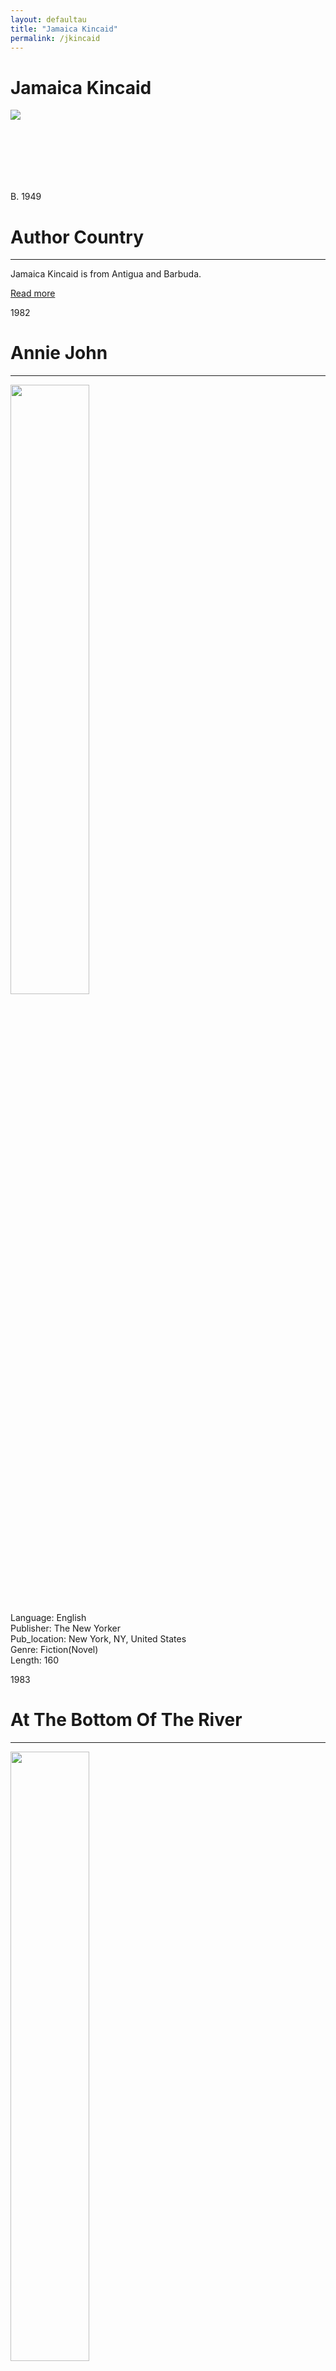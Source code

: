 ```yaml
---
layout: defaultau
title: "Jamaica Kincaid"
permalink: /jkincaid
---
```

<!-- partial:index.partial.html -->
<div class="content">
    <h1>Jamaica Kincaid</h1>
    <div class="quote">
        <div><img src="https://www.lyceumagency.com/wp-content/uploads/2020/10/Jamaica-Kincaid.jpg" class="logo"></div>
    </div>
    <div class="timeline">
        <div style="padding-bottom:100px;"></div>
        <div class="block">
            <div class="date right"><p class="right"> B. 1949 </p></div>
            <div class="dot"></div>
            <div class="left first">
                <h1>Author Country</h1><hr>
            <p>Jamaica Kincaid is from Antigua and Barbuda.</p>
                <a href="https://en.wikipedia.org/wiki/Jamaica_Kincaid" target="_blank">Read more</a>
            </div>
        </div>
        <div class="block">
            <div class="date left"><p class="left">1982</p></div>
            <div class="dot"></div>
            <div class="right">
                <h1>Annie John</h1><hr>
                <p><img src="https://www.lyceumagency.com/wp-content/uploads/2020/10/Jamaica-Kincaid.jpg"   height="50%" width = "50%"></p>
                <p>
                Language: English <br/>
                Publisher: The New Yorker <br/>
                Pub_location: New York, NY, United States <br/>
                Genre: Fiction(Novel)<br/>
                Length: 160 <br/>                </p>
            </div>
        </div>
        <div class="block">
            <div class="date right"><p class="right">1983</p></div>
            <div class="dot"></div>
            <div class="left">
                <h1>At The Bottom Of The River</h1><hr>
                <p><img src="https://upload.wikimedia.org/wikipedia/en/6/6e/Jamaica_Kincaid_-_At_the_Bottom_of_the_River.jpeg" height="50%" width = "50%"></p>
                <p>
                Language: English <br/>
                Publisher: Farrar, Straus and Giroux <br/>
                Pub_location: New York, NY, United States <br/>
                Genre: Fiction(Novel)<br/>
                Length: 96 <br/>                </p>
            </div>
        </div>
        <div class="block">
            <div class="date left"><p class="left hide">1984</p></div>
            <div class="dot"></div>
            <div class="right hide">
                <h1>At The Bottom Of The Garden</h1><hr>
                <p><img src="https://images-na.ssl-images-amazon.com/images/I/41+txiVJiXL._SY344_BO1,204,203,200_.jpg" height="50%" width = "50%"></p>
                <p>
                Language: English <br/>
                Publisher: Pan Books <br/>
                Pub_location: London, England <br/>
                Genre: Fiction(Novel)<br/>
                Length: 96 <br/>                  </p>
            </div>
        </div>
        <div class="block">
            <div class="date right"><p class="right hide">1984</p></div>
            <div class="dot"></div>
            <div class="left hide">
                <h1>Annie John</h1><hr>
                <p><img src="https://www.lyceumagency.com/wp-content/uploads/2020/10/Jamaica-Kincaid.jpg" height="50%" width = "50%" ></p>
                <p>
                Language: English <br/>
                Publisher: Farrar, Straus and Giroux <br/>
                Pub_location: New York, NY, United States <br/>           
                Genre: Fiction (Novel) <br/>
                Length: 160 <br/>    </p>
            </div>
        </div>
        <div class="block">
            <div class="date left"><p class="left hide">1985</p></div>
            <div class="dot"></div>
            <div class="right hide">
                <h1>At The Bottom Of The River</h1><hr>
                <p><img src="https://upload.wikimedia.org/wikipedia/en/9/90/JamacaKincaid_AnnieJohn.jpg" height="50%" width = "50%"></p>
                <p>
                Language: English <br/>
                Publisher: Noonday Press <br/>
                Pub_location: New York, NY, United States <br/>           
                Genre: Fiction (Novel) <br/>
                Length: 160 <br/>
                </p>
            </div>
        </div>
        <div class="block">
            <div class="date right"><p class="right hide">1985</p></div>
            <div class="dot"></div>
            <div class="left hide">
                <h1>På Flodens Botten</h1><hr>
                <p><img src="https://www.lyceumagency.com/wp-content/uploads/2020/10/Jamaica-Kincaid.jpg" height="50%" width = "50%"></p>
                <p>
                Language: Swedish <br/>
                Publisher: Stenströms <br/>
                Pub_location: Stockholm, Sweden <br/>           
                Genre: Fiction (Novel) <br/>
                Translated: y <br/>
                Length: 114 <br/>                 </p>
            </div>
        </div>
        <div class="block">
            <div class="date left"><p class="left hide">1986</p></div>
            <div class="dot"></div>
            <div class="right hide">
                <h1>Op De Bodem Van De Rivier</h1><hr>
                <p><img src="https://www.deslegte.com/images/cached/resample/jpg/data/uploads/283/450/cms_visual_1207688.jpg_1564230750000_283x450.jpg" height="50%" width = "50%"></p>
                <p>
                Language: Dutch <br/>
                Publisher: Agathon Press <br/>
                Pub_location: Houten, Netherlands <br/>           
                Genre: Fiction (Novel) <br/>
                Translated: y <br/>
                Length: 77 <br/>                 </p>
            </div>
        </div>
        <div class="block">
            <div class="date right"><p class="right hide">1985</p></div>
            <div class="dot"></div>
            <div class="left hide">
                <h1>På Flodens Botten</h1><hr>
                <p><img src="https://www.lyceumagency.com/wp-content/uploads/2020/10/Jamaica-Kincaid.jpg" height="50%" width = "50%"></p>
                <p>
                Language: Swedish <br/>
                Publisher: Stenströms <br/>
                Pub_location: Stockholm, Sweden <br/>           
                Genre: Fiction (Novel) <br/>
                Translated: y <br/>
                Length: 114 <br/>                 </p>
            </div>
        </div>
        <div class="block">
            <div class="date left"><p class="left hide">1986</p></div>
            <div class="dot"></div>
            <div class="right hide">
                <h1>Annie John</h1><hr>
                <p><img src="https://books.google.dm/books/content?id=7T4H0mob-NgC&printsec=frontcover&img=1&zoom=1&imgtk=AFLRE722r2H2wpiTHNW4tVDoJ6yhtUFpLFaSHHBe850zDlr8Hswu50wB421RoiCU5_CoAAMGwABvBvB0KamvedIoPOPXmtAO6GPfe2IaoJX31zOAbbs4lj7zpdcBasYeWcL9F03lUMlI" height="50%" width = "50%"></p>
                <p>
                Language: English <br/>
                Publisher: New American Library <br/>
                Pub_location: New York, NY, United States <br/>           
                Genre: Fiction (Novel) <br/>
                Length: 160 <br/>                 </p>
            </div>
        </div>
        <div class="block">
            <div class="date right"><p class="right hide">1986</p></div>
            <div class="dot"></div>
            <div class="left hide">
                <h1>Annie, Gwen, Lilly, Pam And Tulip</h1><hr>
                <p><img src="https://images-na.ssl-images-amazon.com/images/I/51pffZirHjL._SX362_BO1,204,203,200_.jpg"></p>
                <p>
                Language: English <br/>
                Publisher: Alfred A. Knopf in association with Whitney Museum of American Art <br/>
                Pub_location: New York, NY, United States <br/>           
                Genre: Fiction (Novel) <br/>
                Length: 16 <br/>                 </p>
            </div>
        </div>
        <div class="block">
            <div class="date left"><p class="left hide">1986</p></div>
            <div class="dot"></div>
            <div class="right hide">
                <h1>Katoava Paratiisi</h1><hr>
                <p><img src="https://www.finlandiakirja.fi/media/catalog/product/cache/28ebde07709ed2fb49a9cbca4a68e9b1/u/p/upgt6x_1047340_0.jpg" height="50%" width = "50%"></p>
                <p>
                Language: Finnish <br/>
                Publisher: Kirjayhtymä <br/>
                Pub_location: Hki, Finland <br/>           
                Genre: Fiction (Novel) <br/>
                Translated: y <br/>
                Length: 133 <br/>                 </p>
            </div>
        </div>
        <div class="block">
            <div class="date right"><p class="right hide">1987</p></div>
            <div class="dot"></div>
            <div class="left hide">
                <h1>Anna Delle Antille</h1><hr>
                <p><img src="https://images-na.ssl-images-amazon.com/images/I/51D-fvZd7EL._SX319_BO1,204,203,200_.jpg"></p>
                <p>
                Language: Italian <br/>
                Publisher: De Agostini S.p.A. <br/>
                Pub_location: Stuttgart, Germany <br/>       Pub_location: Novara, Italy <br/>           
                Genre: Fiction (Novel) <br/>
                Translated: y <br/>
                Length: 164 <br/>                 </p>
            </div>
        </div>
        <div class="block">
            <div class="date left"><p class="left hide">1988</p></div>
            <div class="dot"></div>
            <div class="right hide">
                <h1>A Small Place</h1><hr>
                <p><img src="https://pictures.abebooks.com/inventory/md/md22630850386.jpg" height="50%" width = "50%"></p>
                <p>
                Language: English <br/>
                Publisher: Farrar, Straus and Giroux <br/>
                Pub_location: New York, NY, United States <br/>           
                Genre: Biography <br/>
                Length: 81 <br/>                 </p>
            </div>
        </div>
        <div class="block">
            <div class="date right"><p class="right hide">1988</p></div>
            <div class="dot"></div>
            <div class="left hide">
                <h1>Anna Delle Antille</h1><hr>
                <p><img src="https://www.lyceumagency.com/wp-content/uploads/2020/10/Jamaica-Kincaid.jpg" height="50%" width="50%"></p>
                <p>
                Language: Swedish <br/>
                Publisher: De Agostini S.p.A. <br/>
                Pub_location: Stuttgart, Germany <br/>       Pub_location: Novara, Italy <br/>           
                Genre: Fiction (Novel) <br/>
                Translated: y <br/>
                Length: 164 <br/>                 </p>
            </div>
        </div>
        <div class="block">
            <div class="date left"><p class="left hide">1989</p></div>
            <div class="dot"></div>
            <div class="right hide">
                <h1>A Small Place</h1><hr>
                <p><img src="https://pictures.abebooks.com/inventory/md/md22630850386.jpg" height="50%" width = "50%"></p>
                <p>
                Language: English <br/>
                Publisher: Penguin Books <br/>
                Pub_location: New York, NY, United States <br/>           
                Genre: Biography <br/>
                Length: 81 <br/>                 </p>
            </div>
        </div>
        <div class="block">
            <div class="date right"><p class="right hide">1988</p></div>
            <div class="dot"></div>
            <div class="left hide">
                <h1>Annie, Gwen, Lilly, Pam And Tulip</h1><hr>
                <p><img src="https://www.lyceumagency.com/wp-content/uploads/2020/10/Jamaica-Kincaid.jpg" height="50%" width = "50%"></p>
                <p>
                Language: English <br/>
                Publisher: Parkett Verlag AG <br/>
                Pub_location: Zürich, Switzerland <br/>       Pub_location: Novara, Italy <br/>           
                Genre: Fiction (Novel) <br/>
                Length: 26 <br/>                 </p>
            </div>
        </div>
        <div class="block">
            <div class="date left"><p class="left hide">1989</p></div>
            <div class="dot"></div>
            <div class="right hide">
                <h1>Am Grunde Des Flusses: Erzählungen</h1><hr>
                <p><img src="https://images-na.ssl-images-amazon.com/images/I/51aJLYhzZOL._SX291_BO1,204,203,200_.jpg" height="50%" width = "50%"></p>
                <p>
                Language: German <br/>
                Publisher: Fischer Taschenbuch <br/>
                Pub_location: Frankfurt, Germany <br/>           
                Genre: Fiction (Novel) <br/>
                Translated: y <br/>
                Length: 94 <br/>                 </p>
            </div>
        </div>
         <div class="block">
            <div class="date right"><p class="right hide">1990</p></div>
            <div class="dot"></div>
            <div class="left hide">
                <h1>Negen Bij Twaalf</h1><hr>
                <p><img src="https://www.lyceumagency.com/wp-content/uploads/2020/10/Jamaica-Kincaid.jpg" height="50%" width = "50%"></p>
                <p>
                Language: Dutch <br/>
                Publisher: Agathon Press <br/>
                Pub_location: Houten, Netherlands <br/>       Pub_location: Novara, Italy <br/>           
                Genre: Fiction (Novel) <br/>
                Translated: y <br/>
                Length: 72 <br/>                 </p>
            </div>
        </div>
        <div class="block">
            <div class="date left"><p class="left hide">1990</p></div>
            <div class="dot"></div>
            <div class="right hide">
                <h1>Lucy</h1><hr>
                <p><img src="https://upload.wikimedia.org/wikipedia/en/c/ce/Lucy_by_Jamaica_Kincaid.png" height="50%" width = "50%"></p>
                <p>
                Language: English <br/>
                Publisher: Plume <br/>
                Pub_location: New York, NY, United States <br/>           
                Genre: Fiction (Novel) <br/>
                Length: 163 <br/>                 </p>
            </div>
        </div>  
    <div class="block">
            <div class="date right"><p class="right hide">1990</p></div>
            <div class="dot"></div>
            <div class="left hide">
                <h1>Nur Eine Kleine Insel</h1><hr>
                <p><img src="https://images-eu.ssl-images-amazon.com/images/I/41BTCGjSapL._SY264_BO1,204,203,200_QL40_ML2_.jpg" height="50%" width = "50%"></p>
                <p>
                Language: German <br/>
                Publisher: Deutsche Verlags-Anstalt <br/>
                Pub_location: Stuttgart, Germany <br/>                
                Genre: Fiction (Novel) <br/>
                Translated: y <br/>
                Length: 77 <br/>                 </p>
            </div>
        </div>
        <div class="block">
            <div class="date left"><p class="left hide">1990</p></div>
            <div class="dot"></div>
            <div class="right hide">
                <h1>At Last : In The Night: Two Short Stories</h1><hr>
                <p><img src="https://www.lyceumagency.com/wp-content/uploads/2020/10/Jamaica-Kincaid.jpg" height="50%" width = "50%"></p>
                <p>
                Language: English <br/>
                Publisher: Milkweed Press <br/>
                Pub_location: Northampton, MA United States <br/>           
                Genre: Fiction (Novel) <br/>
                Length: 14 <br/>                 </p>
            </div>
        </div>  
    <div class="block">
            <div class="date right"><p class="right hide">1991</p></div>
            <div class="dot"></div>
            <div class="left hide">
                <h1>Lucy</h1><hr>
                <p><img src="https://books.google.dm/books/content?id=1WSmQgAACAAJ&printsec=frontcover&img=1&zoom=1&imgtk=AFLRE72t4XIe5kv0RhZeN2vSI5v1mcWS55HQ8acgtd2RIk-5L4w8sYS--XwVi5g4v_IWs6XMBJ3AW8uofyCW7qF5Aquz--hdUeVUEZOQ-AdbDnMHcPrgCWA2XfdIPUJ5J7at8kns0VhB" height="50%" width = "50%"></p>
                <p>
                Language: German <br/>
                Publisher: Wolfgang Krüger Verlag <br/>
                Pub_location: Frankfurt, Germany <br/>                
                Genre: Fiction (Novel) <br/>
                Translated: y <br/>
                Length: 163 <br/>                 </p>
            </div>
        </div>
        <div class="block">
            <div class="date left"><p class="left hide">1992</p></div>
            <div class="dot"></div>
            <div class="right hide">
                <h1>Annie John</h1><hr>
                <p><img src="https://www.lyceumagency.com/wp-content/uploads/2020/10/Jamaica-Kincaid.jpg" height="50%" width = "50%"></p>
                <p>
                Language: German <br/>
                Publisher: Farrar, Straus and Giroux <br/>
                Pub_location: München, Germany <br/>           
                Genre: Fiction (Novel) <br/>
                Translated: y <br/>
                Length: 159 <br/>                 </p>
            </div>
        </div>  
    <div class="block">
            <div class="date right"><p class="right hide">1996</p></div>
            <div class="dot"></div>
            <div class="left hide">
                <h1>The Autobiography Of My Mother</h1><hr>
                <p><img src="https://books.google.dm/books/content?id=I2d3_jRIgJUC&printsec=frontcover&img=1&zoom=1&imgtk=AFLRE72iFbi2VljFSYfgovA_rLhZ_o-rjvAG0rYDwbkvvtRBf_t6cYcnplFqDq0Cb8EyWO9YlUi0Uk4Ic5UQVtVKakhPCStr1R3KvvW3AU9dDj166AsxOJqyIUf1vXGiZmEyGK39aiOt" height="50%" width = "50%"></p>
                <p>
                Language: English <br/>
                Publisher:Farrar, Straus and Giroux <br/>
                Pub_location: New York, NY, United States <br/>                
                Genre: Fiction (Novel) <br/>
                Length: 228 <br/>                 </p>
            </div>
        </div>
        <div class="block">
            <div class="date left"><p class="left hide">1997</p></div>
            <div class="dot"></div>
            <div class="right hide">
                <h1>Annie John</h1><hr>
                <p><img src="https://images-na.ssl-images-amazon.com/images/I/417vqRAjCCL._SX321_BO1,204,203,200_.jpg"></p>
                <p>
                Language: English <br/>
                Publisher: Farrar, Straus and Giroux <br/>
                Pub_location: New York, NY, United States <br/>           
                Genre: Fiction (Novel) <br/>
                Length: 160 <br/>                 </p>
            </div>
        </div>  
    <div class="block">
            <div class="date right"><p class="right hide">1997</p></div>
            <div class="dot"></div>
            <div class="left hide">
                <h1>My Brother</h1><hr>
                <p><img src="https://images-na.ssl-images-amazon.com/images/I/61d9zPqB0iL.jpg" height="50%" width = "50%"></p>
                <p>
                Language: English <br/>
                Publisher:Farrar, Straus and Giroux <br/>
                Pub_location: New York, NY, United States <br/>                
                Genre: Fiction (Novel) <br/>
                Length: 197 <br/>                 </p>
            </div>
        </div>
        <div class="block">
            <div class="date left"><p class="left hide">1997</p></div>
            <div class="dot"></div>
            <div class="right hide">
                <h1>Annie John</h1><hr>
                <p><img src="https://images-na.ssl-images-amazon.com/images/I/417GMUmtBgL._SY291_BO1,204,203,200_QL40_FMwebp_.jpg"></p>
                <p>
                Language: English <br/>
                Publisher: Farrar, Straus and Giroux <br/>
                Pub_location: New York, NY, United States <br/>           
                Genre: Fiction (Novel) <br/>
                Length: 162 <br/>                 </p>
            </div>
        </div>     
     <div class="block">
            <div class="date right"><p class="right hide">1997</p></div>
            <div class="dot"></div>
            <div class="left hide">
                <h1>In History</h1><hr>
                <p><img src="https://www.lyceumagency.com/wp-content/uploads/2020/10/Jamaica-Kincaid.jpg" height="50%" width = "50%"></p>
                <p>
                Language: English <br/>
                Publisher: The Johns Hopkins University Press <br/>
                Pub_location: Baltimore, MD, United States <br/>                
                Genre: Essay <br/>
                Length: 7 <br/>                 </p>
            </div>
        </div>
        <div class="block">
            <div class="date left"><p class="left hide">1998</p></div>
            <div class="dot"></div>
            <div class="right hide">
                <h1>My Brother </h1><hr>
                <p><img src="https://images-na.ssl-images-amazon.com/images/I/41GQ0WSQE3L._SX295_BO1,204,203,200_.jpg"></p>
                <p>
                Language: English <br/>
                Publisher: Farrar, Straus and Giroux <br/>
                Pub_location: New York, NY, United States <br/>           
                Genre: Fiction (Novel) <br/>
                Length: 208 <br/>                 </p>
            </div>
        </div>    
      <div class="block">
            <div class="date right"><p class="right hide">1998</p></div>
            <div class="dot"></div>
            <div class="left hide">
                <h1>Annie, Gwen, Lilly, Pam And Tulip</h1><hr>
                <p><img src="https://www.lyceumagency.com/wp-content/uploads/2020/10/Jamaica-Kincaid.jpg" height="50%" width = "50%"></p>
                <p>
                Language: English <br/>
                Publisher: Parkett Verlag AG  <br/>
                Pub_location: Zürich, Switzerland <br/>                
                Genre: Fiction (Novel) <br/>
                Length: 26 <br/>                 </p>
            </div>
        </div>
        <div class="block">
            <div class="date left"><p class="left hide">1998</p></div>
            <div class="dot"></div>
            <div class="right hide">
                <h1>My Favorite Plant: Writers and Gardeners On The Plants They Love </h1><hr>
                <p><img src="https://images-na.ssl-images-amazon.com/images/I/517A17yd-wL._SY291_BO1,204,203,200_QL40_FMwebp_.jpg"></p>
                <p>
                Language: English <br/>
                Publisher: Farrar, Straus and Giroux <br/>
                Pub_location: New York, NY, United States <br/>           
                Genre: Biography <br/>
                Length: 329 <br/>                 </p>
            </div>
        </div>        
      <div class="block">
            <div class="date right"><p class="right hide">1999</p></div>
            <div class="dot"></div>
            <div class="left hide">
                <h1>My Garden Book</h1><hr>
                <p><img src="https://images-na.ssl-images-amazon.com/images/I/41w7qVBzZUL._SY291_BO1,204,203,200_QL40_FMwebp_.jpg" height="50%" width = "50%"></p>
                <p>
                Language: English <br/>
                Publisher: Farrar, Straus and Giroux <br/>
                Pub_location: New York, NY, United States <br/>
                Genre: Biography <br/>
                Length: 229 <br/>                 </p>
            </div>
        </div>
        <div class="block">
            <div class="date left"><p class="left hide">2000</p></div>
            <div class="dot"></div>
            <div class="right hide">
                <h1>A Small Place </h1><hr>
                <p><img src="https://images-na.ssl-images-amazon.com/images/I/41B7muxK9TL._SX305_BO1,204,203,200_.jpg"></p>
                <p>
                Language: English <br/>
                Publisher: Farrar, Straus and Giroux <br/>
                Pub_location: New York, NY, United States <br/>           
                Genre: Biography <br/>
                Length: 81 <br/>                 </p>
            </div>
        </div>        
      <div class="block">
            <div class="date right"><p class="right hide">2000</p></div>
            <div class="dot"></div>
            <div class="left hide">
                <h1>At the Bottom Of The River</h1><hr>
                <p><img src="https://mpd-biblio-covers.imgix.net/9780374527341.jpg?" height="50%" width = "50%"></p>
                <p>
                Language: English <br/>
                Publisher: Farrar, Straus and Giroux <br/>
                Pub_location: New York, NY, United States <br/>
                Genre: Fiction (Novel) <br/>
                Length: 100 <br/>                 </p>
            </div>
        </div>
        <div class="block">
            <div class="date left"><p class="left hide">2000</p></div>
            <div class="dot"></div>
            <div class="right hide">
                <h1>Mon Frère</h1><hr>
                <p><img src="https://images-na.ssl-images-amazon.com/images/I/41B7muxK9TL._SX305_BO1,204,203,200_.jpg"></p>
                <p>
                Language: French <br/>
                Publisher: Éditions de l'Olivier <br/>
                Pub_location: Paris, France <br/>    
                Translated: y <br/>       
                Genre: Fiction (Novel) <br/>
                Translation: y <br/>
                Length: 192 <br/>                 </p>
            </div>
        </div>   
      <div class="block">
            <div class="date right"><p class="right hide">2001</p></div>
            <div class="dot"></div>
            <div class="left hide">
                <h1>Au Fond De La Rivière</h1><hr>
                <p><img src="https://images-na.ssl-images-amazon.com/images/I/41X0P3uYfeL._SY291_BO1,204,203,200_QL40_FMwebp_.jpg" height="50%" width = "50%"></p>
                <p>
                Language: French <br/>
                Publisher: FÉditions de l'Olivier <br/>
                Pub_location: Paris, France <br/>
                Genre: Fiction (Novel) <br/>
                Translation: y <br/>
                Length: 150 <br/>                 </p>
            </div>
        </div>
        <div class="block">
            <div class="date left"><p class="left hide">2000</p></div>
            <div class="dot"></div>
            <div class="right hide">
                <h1>Mon Frère</h1><hr>
                <p><img src="https://images-na.ssl-images-amazon.com/images/I/41zyz9brkcL._SX283_BO1,204,203,200_.jpg"></p>
                <p>
                Language: French <br/>
                Publisher: Seuil <br/>
                Pub_location: Paris, France <br/>    
                Translation : y <br/>       
                Genre: Fiction (Novel) <br/>
                Length: 192 <br/>                 </p>
            </div>
        </div>        
      <div class="block">
            <div class="date right"><p class="right hide">2001</p></div>
            <div class="dot"></div>
            <div class="left hide">
                <h1>Talk Stories</h1><hr>
                <p><img src="https://books.google.dm/books/content?id=9A4wAAAACAAJ&printsec=frontcover&img=1&zoom=1&imgtk=AFLRE70FaQ1USVDXDZ4lWJJSmmmYBiVkuwLH7IMcdxXBlk2utEjjcRclpHf4cWmT8xs28ukXBRnGpleCg2TSsyXOf5-ZVtQcQa9OH3FW2mawgOE-8EIaUTy92fzcMxq5Mu2tGscZgj1q" height="50%" width = "50%"></p>
                <p>
                Language: English <br/>
                Publisher: Farrar, Straus and Giroux <br/>
                Pub_location: New York, NY, United States <br/>
                Genre: Biography <br/>
                Length: 247 <br/>                 </p>
            </div>
        </div>
        <div class="block">
            <div class="date left"><p class="left hide">2002</p></div>
            <div class="dot"></div>
            <div class="right hide">
                <h1>Lucy</h1><hr>
                <p><img src="https://images-na.ssl-images-amazon.com/images/I/51GKurK15AL._SY291_BO1,204,203,200_QL40_FMwebp_.jpg"></p>
                <p>
                Language: English <br/>
                Publisher: Farrar, Straus and Giroux <br/>
                Pub_location: New York, NY, United States <br/>   
                Genre: Fiction (Novel) <br/>
                Length: 163 <br/>                 </p>
            </div>
        </div>   
       <div class="block">
            <div class="date right"><p class="right hide">2002</p></div>
            <div class="dot"></div>
            <div class="left hide">
                <h1>Talk Stories</h1><hr>
                <p><img src="https://images-na.ssl-images-amazon.com/images/I/41L257kllyL._SY291_BO1,204,203,200_QL40_FMwebp_.jpg" height="50%" width = "50%"></p>
                <p>
                Language: English <br/>
                Publisher: Farrar, Straus and Giroux <br/>
                Pub_location: New York, NY, United States <br/>
                Genre: Biography <br/>
                Length: 273 <br/>                 </p>
            </div>
        </div>
        <div class="block">
            <div class="date left"><p class="left hide">2003</p></div>
            <div class="dot"></div>
            <div class="right hide">
                <h1>Mr. Potter</h1><hr>
                <p><img src="https://images-na.ssl-images-amazon.com/images/I/51zBKIC8WNL._SY291_BO1,204,203,200_QL40_FMwebp_.jpg"></p>
                <p>
                Language: English <br/>
                Publisher: Farrar, Straus and Giroux <br/>
                Pub_location: New York, NY, United States <br/>   
                Genre: Fiction (Novel) <br/>
                Length: 213 <br/>                 </p>
            </div>
        </div>     
       <div class="block">
            <div class="date right"><p class="right hide">2005</p></div>
            <div class="dot"></div>
            <div class="left hide">
                <h1>Among Flowers: A Walk In The Himalaya</h1><hr>
                <p><img src="https://i.gr-assets.com/images/S/compressed.photo.goodreads.com/books/1320456942l/1274494.jpg" height="50%" width = "50%"></p>
                <p>
                Language: English <br/>
                Publisher:National Geographic<br/>
                Pub_location: Washington, DC, United States <br/>
                Genre: Nonfiction Book <br/>
                Length: 191 <br/>                 </p>
            </div>
        </div>
        <div class="block">
            <div class="date left"><p class="left hide">2007</p></div>
            <div class="dot"></div>
            <div class="right hide">
                <h1>Lucy</h1><hr>
                <p><img src="https://www.lyceumagency.com/wp-content/uploads/2020/10/Jamaica-Kincaid.jpg"  height="50%" width = "50%"></p>
                <p>
                Language: English <br/>
                Publisher: Farrar, Straus and Giroux <br/>
                Pub_location: New York, NY, United States <br/>   
                Genre: Fiction (Novel) <br/>
                Length: 163 <br/>                 </p>
            </div>
        </div>       
       <div class="block">
            <div class="date right"><p class="right hide">2013</p></div>
            <div class="dot"></div>
            <div class="left hide">
                <h1>Among Flowers: A Walk In The Himalaya</h1><hr>
                <p><img src="https://images-na.ssl-images-amazon.com/images/I/31jO62fC5QL._SX332_BO1,204,203,200_.jpg" height="50%" height="50%" width = "50%"></p>
                <p>
                 Language: English <br/>
                Publisher: Farrar, Straus and Giroux <br/>
                Pub_location: New York, NY, United States <br/>   
                Genre: Fiction (Novel) <br/>
                Length: 191 <br/>                        </p>
            </div>
        </div>
        <div class="block">
            <div class="date left"><p class="left hide">2014</p></div>
            <div class="dot"></div>
            <div class="right hide">
                <h1>Lucy</h1><hr>
                <p><img src="https://www.lyceumagency.com/wp-content/uploads/2020/10/Jamaica-Kincaid.jpg" height="50%" width="50%"></p>
                <p>
                Language: German <br/>
                Publisher: Unionsverlag <br/>
                Pub_location: Zürich, Switzerland <br/>   
                Genre: Fiction (Novel) <br/>
                Translation: y <br/>
                Length: 134 <br/>                 </p>
            </div>
        </div>       
        <div class="block">
            <div class="date right"><p class="right hide">2013</p></div>
            <div class="dot"></div>
            <div class="left hide">
                <h1>Among Flowers: A Walk In The Himalaya</h1><hr>
                <p><img src="https://images-na.ssl-images-amazon.com/images/I/31jO62fC5QL._SX332_BO1,204,203,200_.jpg" height="50%" height="50%" width = "50%"></p>
                <p>
                 Language: English <br/>
                Publisher: Farrar, Straus and Giroux <br/>
                Pub_location: New York, NY, United States <br/>   
                Genre: Fiction (Novel) <br/>
                Length: 191 <br/>                        </p>
            </div>
        </div>
        <div class="block">
            <div class="date left"><p class="left hide">2014</p></div>
            <div class="dot"></div>
            <div class="right hide">
                <h1>Lucy</h1><hr>
                <p><img src="https://www.lyceumagency.com/wp-content/uploads/2020/10/Jamaica-Kincaid.jpg" height="50%" width="50%"></p>
                <p>
                Language: German <br/>
                Publisher: Unionsverlag <br/>
                Pub_location: Zürich, Switzerland <br/>   
                Genre: Fiction (Novel) <br/>
                Translation: y <br/>
                Length: 134 <br/>                 </p>
            </div>
        </div>                                              <div class="block">
            <div class="date right"><p class="right hide">2016</p></div>
            <div class="dot"></div>
            <div class="left hide">
                <h1>Among Flowers: A Walk In The Himalaya</h1><hr>
                <p><img src="https://images-na.ssl-images-amazon.com/images/I/41F81U2fCWL._SX340_BO1,204,203,200_.jpg" height="50%" height="50%" width = "50%"></p>
                <p>
                 Language: French <br/>
                Publisher: Éditions de l'Olivier <br/>
                Pub_location: Paris, France <br/>   
                Genre: Fiction (Novel) <br/>
                Translation: y <br/>
                Length: 202 <br/>                        </p>
            </div>
        </div>
        <div class="block">
            <div class="date left"><p class="left hide">2016</p></div>
            <div class="dot"></div>
            <div class="right hide">
                <h1>Autobiographie De Ma Mère</h1><hr>
                <p><img src="https://kbimages1-a.akamaihd.net/c15595ed-285d-4bb9-9beb-4f33c50c7785/1200/1200/False/autobiographie-de-ma-mere-2.jpg" height="50%" width="50%"></p>
                <p>
                Language: French <br/>
                Publisher: Éditions de l'Olivier <br/>
                Pub_location: Parish, France <br/>   
                Genre: Fiction (Novel) <br/>
                Translation: y <br/>
                Length: 190 <br/>                 </p>
            </div>
        </div>          
         <div class="block">
            <div class="date right"><p class="right hide">2019</p></div>
            <div class="dot"></div>
            <div class="left hide">
                <h1>Party: A Mystery</h1><hr>
                <p><img src="https://images-na.ssl-images-amazon.com/images/I/51vUqcERAHL._SY373_BO1,204,203,200_.jpg" height="50%" height="50%" width = "50%"></p>
                <p>
                 Language: English <br/>
                Publisher: Black Sheep Press <br/>
                Pub_location: Brooklyn, NY, United States <br/>   
                Genre: Fiction (Novel) <br/>
                Length: 32 <br/>                        </p>
            </div>
        </div>
        <div class="block">
            <div class="date left"><p class="left hide">2020</p></div>
            <div class="dot"></div>
            <div class="right hide">
                <h1>In Fondo Al Fiume</h1><hr>
                <p><img src="https://m.media-amazon.com/images/I/41iX26aOzvL.jpg" height="50%" width="50%"></p>
                <p>
                Language: Italian <br/>
                Publisher: Adelphi Edizioni <br/>
                Pub_location: Milan, Italy <br/>   
                Genre: Fiction (Novel) <br/>
                Translation: y <br/>
                Length: 61 <br/>                 </p>
            </div>
        </div>      
        <div class="block">
            <div class="date right"><p class="right hide">2020</p></div>
            <div class="dot"></div>
            <div class="left hide">
                <h1>Lucy</h1><hr>
                <p><img src="https://www.lyceumagency.com/wp-content/uploads/2020/10/Jamaica-Kincaid.jpg" height="50%" width="50%"></p>
                <p>
                Language: Spanish <br/>
                Publisher: Farrar, Straus and Giroux <br/>
                Pub_location: New York, NY, United States <br/>   
                Genre: Fiction (Novel) <br/>
                Translation: y <br/>
                Length: 105 <br/>                 </p>
            </div>
        </div>          
         <div class="block">
            <div class="date left"><p class="right left">2021</p></div>
            <div class="dot"></div>
            <div class="right hide">
                <h1>Mister Potter</h1><hr>
                <p><img src="https://i.gr-assets.com/images/S/compressed.photo.goodreads.com/books/1628195743l/375710._SY475_.jpg" height="50%" height="50%" width = "50%"></p>
                <p>
                 Language: German <br/>
                Publisher: Kampa Verlag <br/>
                Pub_location: Zürich, Switzerland <br/>   
                Genre: Fiction (Novel) <br/>
                Length: 136 <br/>                        </p>
            </div>
        </div>
        <div class="block">
            <div class="date right"><p class="right hide">2022</p></div>
            <div class="dot"></div>
            <div class="left hide">
                <h1>Annie John</h1><hr>
                <p><img src="https://m.media-amazon.com/images/I/41fGoMdK04L.jpg" height="50%" width="50%"></p>
                <p>
                Language: German <br/>
                Publisher: Kampa Verlag <br/>
                Pub_location: Zürich, Switzerland <br/>   
                Genre: Fiction (Novel) <br/>
                Translation: y <br/>
                Length: 224 <br/>                 </p>
            </div>
        </div>                      
</div>
<!-- partial -->
  <script src='https://cdnjs.cloudflare.com/ajax/libs/jquery/3.1.1/jquery.min.js'></script><script  src="assets/js/authorscript.js"></script>
